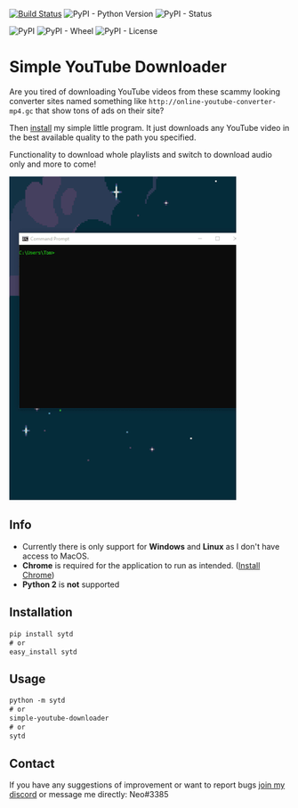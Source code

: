[![Build Status](https://travis-ci.com/tomg404/Simple-YouTube-Downloader.svg?branch=master)](https://travis-ci.com/tomg404/Simple-YouTube-Downloader)
![PyPI - Python Version](https://img.shields.io/pypi/pyversions/sytd)
![PyPI - Status](https://img.shields.io/pypi/status/sytd)

![PyPI](https://img.shields.io/pypi/v/sytd)
![PyPI - Wheel](https://img.shields.io/pypi/wheel/sytd)
![PyPI - License](https://img.shields.io/pypi/l/sytd)

# Simple YouTube Downloader
Are you tired of downloading YouTube videos from these scammy looking converter sites named something like
``http://online-youtube-converter-mp4.gc`` that show tons of ads on their site?

Then [install](https://github.com/tomg404/Simple-YouTube-Downloader#Installation) my simple little program.
It just downloads any YouTube video in the best available quality to the path you specified.

Functionality to download whole playlists and switch to download audio only and more to come!

![](images/demo-small.gif)

## Info
* Currently there is only support for **Windows** and **Linux** as I don't have access to MacOS.
* **Chrome** is required for the application to run as intended. ([Install Chrome](https://www.google.com/chrome/))
* **Python 2** is **not** supported

## Installation

```
pip install sytd
# or
easy_install sytd
```

## Usage
```
python -m sytd
# or
simple-youtube-downloader
# or
sytd
```

## Contact
If you have any suggestions of improvement or want to report bugs [join my discord](https://discord.gg/DHnBsRZ) or message me directly: Neo#3385
